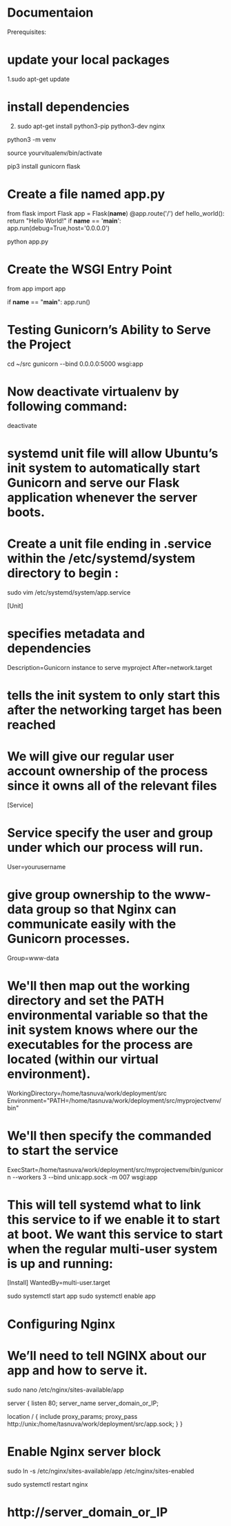 # Documentaion
Prerequisites:

# update your local packages 
1.sudo apt-get update
# install dependencies
2. sudo apt-get install python3-pip python3-dev nginx

python3 -m venv <your venv>
  
source yourvitualenv/bin/activate

pip3 install gunicorn flask

# Create a file named app.py


from flask import Flask
app = Flask(__name__)
@app.route('/')
def hello_world():
    return "Hello World!"
if __name__ == '__main__':
  app.run(debug=True,host='0.0.0.0')
  
python app.py
 
# Create the WSGI Entry Point

from app import app

if __name__ == "__main__":
    app.run()
 
# Testing Gunicorn’s Ability to Serve the Project

cd ~/src
gunicorn --bind 0.0.0.0:5000 wsgi:app


# Now deactivate virtualenv by following command:

deactivate


# systemd unit file will allow Ubuntu’s init system to automatically start Gunicorn and serve our Flask application whenever the server boots.
# Create a unit file ending in .service within the /etc/systemd/system directory to begin :

sudo vim /etc/systemd/system/app.service


[Unit]
#  specifies metadata and dependencies
Description=Gunicorn instance to serve myproject
After=network.target
# tells the init system to only start this after the networking target has been reached
# We will give our regular user account ownership of the process since it owns all of the relevant files
[Service]
# Service specify the user and group under which our process will run.
User=yourusername
# give group ownership to the www-data group so that Nginx can communicate easily with the Gunicorn processes.
Group=www-data
# We'll then map out the working directory and set the PATH environmental variable so that the init system knows where our the executables for the process are located (within our virtual environment).
WorkingDirectory=/home/tasnuva/work/deployment/src
Environment="PATH=/home/tasnuva/work/deployment/src/myprojectvenv/bin"
# We'll then specify the commanded to start the service
ExecStart=/home/tasnuva/work/deployment/src/myprojectvenv/bin/gunicorn --workers 3 --bind unix:app.sock -m 007 wsgi:app
# This will tell systemd what to link this service to if we enable it to start at boot. We want this service to start when the regular multi-user system is up and running:
[Install]
WantedBy=multi-user.target





sudo systemctl start app
sudo systemctl enable app


# Configuring Nginx



# We’ll need to tell NGINX about our app and how to serve it.

sudo nano /etc/nginx/sites-available/app


server {
    listen 80;
    server_name server_domain_or_IP;

location / {
  include proxy_params;
  proxy_pass http://unix:/home/tasnuva/work/deployment/src/app.sock;
    }
}


# Enable Nginx server block

sudo ln -s /etc/nginx/sites-available/app /etc/nginx/sites-enabled

sudo systemctl restart nginx

# http://server_domain_or_IP





